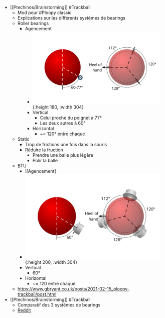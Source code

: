 - [[Ptechinos/Brainstorming]] #Trackball
	- Mod pour #Ploopy classic
	- Explications sur les différents systèmes de bearings
	- Roller bearings
		- Agencement
			- ![Roller_bearings_agencement.png](../assets/Roller_bearings_agencement_1679773909456_0.png){:height 180, :width 304}
			- Vertical
				- Celui proche du poignet à 77°
				- Les deux autres à 60°
			- Horizontal
				- ~= 120° entre chaque
	- Static
		- Trop de frictions une fois dans la souris
		- Réduire la fruction
			- Prendre une balle plus légère
			- Polir la balle
	- BTU
		- ![Agencement]
		- ![image.png](../assets/image_1679774067146_0.png) {:height 200, :width 304}
		- Vertical
			- 60°
		- Horizontal
			- ~= 120 entre chaque
	- https://www.gbryant.co.uk/posts/2021-02-15_ploopy-trackball/post.html
- [[Ptechinos/Brainstorming]] #Trackball
	- Comparatif des 3 systèmes de bearings
	- [Reddit](https://www.reddit.com/r/ErgoMechKeyboards/comments/yyu4ra/trackball_bearings_a_comparison_of_cheap_rollers/)